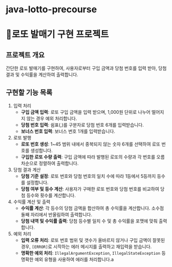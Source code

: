 # java-lotto-precourse

# 💸로또 발매기 구현 프로젝트
## 프로젝트 개요
간단한 로또 발매기를 구현하여, 사용자로부터 구입 금액과 당첨 번호를 입력 받아, 당첨 결과 및 수익률을 계산하여 출력합니다.

## 구현할 기능 목록
1. 입력 처리
    * **구입 금액 입력**: 로또 구입 금액을 입력 받으며, 1,000원 단위로 나누어 떨어지지 않는 경우 예외 처리합니다.
    * **당첨 번호 입력**: 쉼표(,)를 구분자로 당첨 번호 6개를 입력받습니다.
    * **보너스 번호 입력**: 보너스 번호 1개를 입력받습니다.
2. 로또 발행
    * **로또 번호 생성**: 1~45 범위 내에서 중복되지 않는 숫자 6개를 선택하여 로또 번호를 생성합니다.
    * **구입한 로또 수량 출력**: 구입 금액에 따라 발행된 로또의 수량과 각 번호를 오름차순으로 정렬하여 출력합니다.
3. 당첨 결과 계산
    * **당첨 기준 설정**: 로또 번호와 당첨 번호의 일치 수에 따라 1등에서 5등까지 등수를 설정합니다.
    * **당첨 여부 및 등수 계산**: 사용자가 구매한 로또 번호와 당첨 번호를 비교하여 당첨 등수와 횟수를 계산합니다.
4. 수익률 계산 및 출력
    * **수익률 계산**: 각 등수의 당첨 금액을 합산하여 총 수익률을 계산합니다. 소수점 둘째 자리에서 반올림하여 출력합니다.
    * **당첨 내역 및 수익률 출력**: 당첨 등수별 일치 수 및 총 수익률을 포맷에 맞춰 출력합니다.
5. 예외 처리
    * **입력 오류 처리**: 로또 번호 범위 및 갯수가 올바르지 않거나 구입 금액이 잘못된 경우, `[ERROR]`로 시작하는 에러 메시지를 출력하고 재입력을 받습니다.
    * **명확한 예외 처리**: `IllegalArgumentException`, `IllegalStateException` 등 명확한 예외 유형을 사용하여 에러를 처리합니다.a